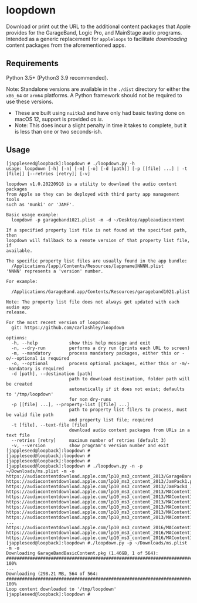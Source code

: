 # loopdown
Download or print out the URL to the additional content packages that Apple provides for the GarageBand, Logic Pro, and MainStage audio programs.
Intended as a generic replacement for `appleloops` to facilitate _downloading_ content packages from the aforementioned apps.

## Requirements
Python 3.5+ (Python3 3.9 recommended).

Note: Standalone versions are available in the `./dist` directory for either the `x86_64` or `arm64` platforms. A Python framework should not be required to use these versions.
 - These are built using `nuitka3` and have only had basic testing done on macOS 12, support is provided _as is_.
 - Note: This does incur a slight penalty in time it takes to complete, but it is less than one or two seconds-ish.

## Usage
```
[jappleseed@loopback]:loopdown # ./loopdown.py -h
usage: loopdown [-h] [-n] [-m] [-o] [-d [path]] [-p [[file] ...] | -t [file]] [--retries [retry]] [-v]

loopdown v1.0.20220918 is a utility to download the audio content packages
from Apple so they can be deployed with third party app management tools
such as 'munki' or 'JAMF'.
 
Basic usage example:
  loopdown -p garageband1021.plist -m -d ~/Desktop/appleaudiocontent
 
If a specified property list file is not found at the specified path, then
loopdown will fallback to a remote version of that property list file, if
available.
 
The specific property list files are usually found in the app bundle:
  /Applications/[app]/Contents/Resources/[appname]NNNN.plist
'NNNN' represents a 'version' number.
 
For example:
 
  /Applications/GarageBand.app/Contents/Resources/garageband1021.plist
 
Note: The property list file does not always get updated with each audio app
release.
 
For the most recent version of loopdown:
  git: https://github.com/carlashley/loopdown

options:
  -h, --help            show this help message and exit
  -n, --dry-run         performs a dry run (prints each URL to screen)
  -m, --mandatory       process mandatory packages, either this or -o/--optional is required
  -o, --optional        process optional packages, either this or -m/--mandatory is required
  -d [path], --destination [path]
                        path to download destination, folder path will be created
                        automatically if it does not exist; defaults to '/tmp/loopdown'
                        for non dry-runs
  -p [[file] ...], --property-list [[file] ...]
                        path to property list file/s to process, must be valid file path
                        and property list file; required
  -t [file], --text-file [file]
                        download audio content packages from URLs in a text file
  --retries [retry]     maximum number of retries (default 3)
  -v, --version         show program's version number and exit
[jappleseed@loopback]:loopdown #
[jappleseed@loopback]:loopdown #
[jappleseed@loopback]:loopdown #
[jappleseed@loopback]:loopdown # ./loopdown.py -n -p ~/Downloads/ms.plist -m -o
https://audiocontentdownload.apple.com/lp10_ms3_content_2013/GarageBandBasicContent.pkg
https://audiocontentdownload.apple.com/lp10_ms3_content_2013/JamPack1.pkg
https://audiocontentdownload.apple.com/lp10_ms3_content_2013/JamPack4_Instruments.pkg
https://audiocontentdownload.apple.com/lp10_ms3_content_2013/MAContent10_AppleLoopsLegacy1.pkg
https://audiocontentdownload.apple.com/lp10_ms3_content_2013/MAContent10_AppleLoopsLegacyRemix.pkg
https://audiocontentdownload.apple.com/lp10_ms3_content_2013/MAContent10_AppleLoopsLegacyRhythm.pkg
https://audiocontentdownload.apple.com/lp10_ms3_content_2013/MAContent10_AppleLoopsLegacySymphony.pkg
https://audiocontentdownload.apple.com/lp10_ms3_content_2013/MAContent10_AppleLoopsLegacyVoices.pkg
https://audiocontentdownload.apple.com/lp10_ms3_content_2013/MAContent10_AppleLoopsLegacyWorld.pkg
...
https://audiocontentdownload.apple.com/lp10_ms3_content_2016/MAContent10_AssetPack_0557_IRsSharedAUX.pkg
https://audiocontentdownload.apple.com/lp10_ms3_content_2016/MAContent10_AssetPack_0558_GBLogicAlchemyEssentials.pkg
https://audiocontentdownload.apple.com/lp10_ms3_content_2016/MAContent10_AssetPack_0559_LogicAlchemyEssentials.pkg
[jappleseed@loopback]:loopdown #./loopdown.py -p ~/Downloads/ms.plist -m -o 
Downloading GarageBandBasicContent.pkg (1.46GB, 1 of 564):
#################################################################################### 100%
...
Downloading (298.21 MB, 564 of 564:
#################################################################################### 100%
Loop content downloaded to '/tmp/loopdown'
[jappleseed@loopback]:loopdown #
```
